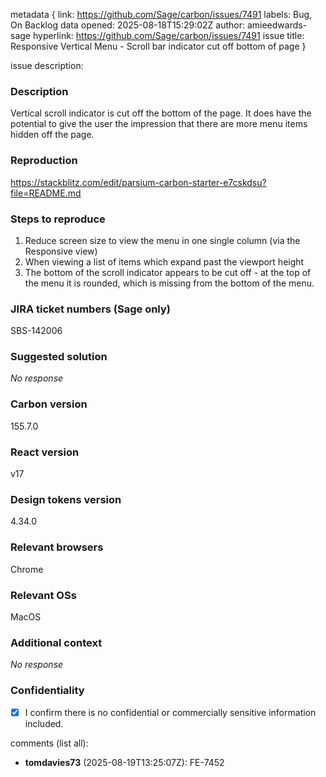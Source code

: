 metadata {
link: https://github.com/Sage/carbon/issues/7491
labels: Bug, On Backlog
data opened: 2025-08-18T15:29:02Z
author: amieedwards-sage
hyperlink: https://github.com/Sage/carbon/issues/7491
issue title: Responsive Vertical Menu - Scroll bar indicator cut off bottom of page
}

issue description:
### Description

Vertical scroll indicator is cut off the bottom of the page.
It does have the potential to give the user the impression that there are more menu items hidden off the page.

### Reproduction

https://stackblitz.com/edit/parsium-carbon-starter-e7cskdsu?file=README.md

### Steps to reproduce

1. Reduce screen size to view the menu in one single column (via the Responsive view)
2. When viewing a list of items which expand past the viewport height
3. The bottom of the scroll indicator appears to be cut off - at the top of the menu it is rounded, which is missing from the bottom of the menu.


### JIRA ticket numbers (Sage only)

SBS-142006

### Suggested solution

_No response_

### Carbon version

155.7.0

### React version

v17

### Design tokens version

4.34.0

### Relevant browsers

Chrome

### Relevant OSs

MacOS

### Additional context

_No response_

### Confidentiality

- [x] I confirm there is no confidential or commercially sensitive information included.

comments (list all):
- **tomdavies73** (2025-08-19T13:25:07Z):
  FE-7452


